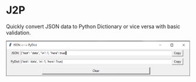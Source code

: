 # J2P

Quickly convert JSON data to Python Dictionary or vice versa with basic validation.

![J2P Interface](images/j2p_interface.png)